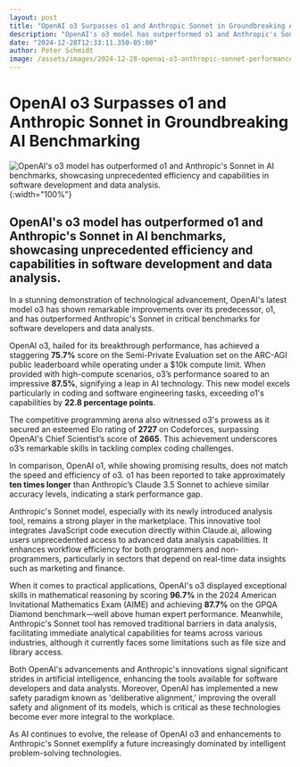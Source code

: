 ```yaml
---
layout: post
title: "OpenAI o3 Surpasses o1 and Anthropic Sonnet in Groundbreaking AI Benchmarking"
description: "OpenAI's o3 model has outperformed o1 and Anthropic's Sonnet in AI benchmarks, showcasing unprecedented efficiency and capabilities in software development and data analysis."
date: "2024-12-28T12:33:11.350-05:00"
author: Peter Schmidt
image: /assets/images/2024-12-28-openai-o3-anthropic-sonnet-performance-comparison.webp
---
```

# OpenAI o3 Surpasses o1 and Anthropic Sonnet in Groundbreaking AI Benchmarking
![OpenAI's o3 model has outperformed o1 and Anthropic's Sonnet in AI benchmarks, showcasing unprecedented efficiency and capabilities in software development and data analysis.]( {{page.image}} ){:width="100%"}
## OpenAI's o3 model has outperformed o1 and Anthropic's Sonnet in AI benchmarks, showcasing unprecedented efficiency and capabilities in software development and data analysis.
In a stunning demonstration of technological advancement, OpenAI's latest model o3 has shown remarkable improvements over its predecessor, o1, and has outperformed Anthropic's Sonnet in critical benchmarks for software developers and data analysts.

OpenAI o3, hailed for its breakthrough performance, has achieved a staggering **75.7%** score on the Semi-Private Evaluation set on the ARC-AGI public leaderboard while operating under a $10k compute limit. When provided with high-compute scenarios, o3’s performance soared to an impressive **87.5%**, signifying a leap in AI technology. This new model excels particularly in coding and software engineering tasks, exceeding o1's capabilities by **22.8 percentage points**.

The competitive programming arena also witnessed o3's prowess as it secured an esteemed Elo rating of **2727** on Codeforces, surpassing OpenAI's Chief Scientist’s score of **2665**. This achievement underscores o3’s remarkable skills in tackling complex coding challenges.

In comparison, OpenAI o1, while showing promising results, does not match the speed and efficiency of o3. o1 has been reported to take approximately **ten times longer** than Anthropic’s Claude 3.5 Sonnet to achieve similar accuracy levels, indicating a stark performance gap.

Anthropic's Sonnet model, especially with its newly introduced analysis tool, remains a strong player in the marketplace. This innovative tool integrates JavaScript code execution directly within Claude.ai, allowing users unprecedented access to advanced data analysis capabilities. It enhances workflow efficiency for both programmers and non-programmers, particularly in sectors that depend on real-time data insights such as marketing and finance.

When it comes to practical applications, OpenAI's o3 displayed exceptional skills in mathematical reasoning by scoring **96.7%** in the 2024 American Invitational Mathematics Exam (AIME) and achieving **87.7%** on the GPQA Diamond benchmark—well above human expert performance. Meanwhile, Anthropic's Sonnet tool has removed traditional barriers in data analysis, facilitating immediate analytical capabilities for teams across various industries, although it currently faces some limitations such as file size and library access.

Both OpenAI's advancements and Anthropic's innovations signal significant strides in artificial intelligence, enhancing the tools available for software developers and data analysts. Moreover, OpenAI has implemented a new safety paradigm known as 'deliberative alignment,' improving the overall safety and alignment of its models, which is critical as these technologies become ever more integral to the workplace.

As AI continues to evolve, the release of OpenAI o3 and enhancements to Anthropic's Sonnet exemplify a future increasingly dominated by intelligent problem-solving technologies.